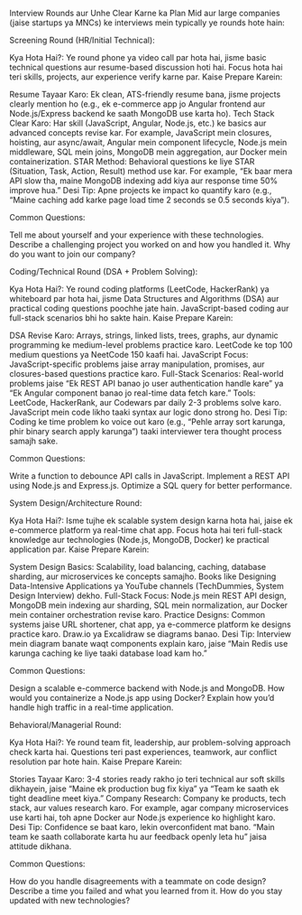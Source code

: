 Interview Rounds aur Unhe Clear Karne ka Plan
Mid aur large companies (jaise startups ya MNCs) ke interviews mein typically ye rounds hote hain:

Screening Round (HR/Initial Technical):

Kya Hota Hai?: Ye round phone ya video call par hota hai, jisme basic technical questions aur resume-based discussion hoti hai. Focus hota hai teri skills, projects, aur experience verify karne par.
Kaise Prepare Karein:

Resume Tayaar Karo: Ek clean, ATS-friendly resume bana, jisme projects clearly mention ho (e.g., ek e-commerce app jo Angular frontend aur Node.js/Express backend ke saath MongoDB use karta ho).
Tech Stack Clear Karo: Har skill (JavaScript, Angular, Node.js, etc.) ke basics aur advanced concepts revise kar. For example, JavaScript mein closures, hoisting, aur async/await, Angular mein component lifecycle, Node.js mein middleware, SQL mein joins, MongoDB mein aggregation, aur Docker mein containerization.
STAR Method: Behavioral questions ke liye STAR (Situation, Task, Action, Result) method use kar. For example, “Ek baar mera API slow tha, maine MongoDB indexing add kiya aur response time 50% improve hua.”
Desi Tip: Apne projects ke impact ko quantify karo (e.g., “Maine caching add karke page load time 2 seconds se 0.5 seconds kiya”).


Common Questions:

Tell me about yourself and your experience with these technologies.
Describe a challenging project you worked on and how you handled it.
Why do you want to join our company?




Coding/Technical Round (DSA + Problem Solving):

Kya Hota Hai?: Ye round coding platforms (LeetCode, HackerRank) ya whiteboard par hota hai, jisme Data Structures and Algorithms (DSA) aur practical coding questions poochhe jate hain. JavaScript-based coding aur full-stack scenarios bhi ho sakte hain.
Kaise Prepare Karein:

DSA Revise Karo: Arrays, strings, linked lists, trees, graphs, aur dynamic programming ke medium-level problems practice karo. LeetCode ke top 100 medium questions ya NeetCode 150 kaafi hai.
JavaScript Focus: JavaScript-specific problems jaise array manipulation, promises, aur closures-based questions practice karo.
Full-Stack Scenarios: Real-world problems jaise “Ek REST API banao jo user authentication handle kare” ya “Ek Angular component banao jo real-time data fetch kare.”
Tools: LeetCode, HackerRank, aur Codewars par daily 2-3 problems solve karo. JavaScript mein code likho taaki syntax aur logic dono strong ho.
Desi Tip: Coding ke time problem ko voice out karo (e.g., “Pehle array sort karunga, phir binary search apply karunga”) taaki interviewer tera thought process samajh sake.


Common Questions:

Write a function to debounce API calls in JavaScript.
Implement a REST API using Node.js and Express.js.
Optimize a SQL query for better performance.




System Design/Architecture Round:

Kya Hota Hai?: Isme tujhe ek scalable system design karna hota hai, jaise ek e-commerce platform ya real-time chat app. Focus hota hai teri full-stack knowledge aur technologies (Node.js, MongoDB, Docker) ke practical application par.
Kaise Prepare Karein:

System Design Basics: Scalability, load balancing, caching, database sharding, aur microservices ke concepts samajho. Books like Designing Data-Intensive Applications ya YouTube channels (TechDummies, System Design Interview) dekho.
Full-Stack Focus: Node.js mein REST API design, MongoDB mein indexing aur sharding, SQL mein normalization, aur Docker mein container orchestration revise karo.
Practice Designs: Common systems jaise URL shortener, chat app, ya e-commerce platform ke designs practice karo. Draw.io ya Excalidraw se diagrams banao.
Desi Tip: Interview mein diagram banate waqt components explain karo, jaise “Main Redis use karunga caching ke liye taaki database load kam ho.”


Common Questions:

Design a scalable e-commerce backend with Node.js and MongoDB.
How would you containerize a Node.js app using Docker?
Explain how you’d handle high traffic in a real-time application.




Behavioral/Managerial Round:

Kya Hota Hai?: Ye round team fit, leadership, aur problem-solving approach check karta hai. Questions teri past experiences, teamwork, aur conflict resolution par hote hain.
Kaise Prepare Karein:

Stories Tayaar Karo: 3-4 stories ready rakho jo teri technical aur soft skills dikhayein, jaise “Maine ek production bug fix kiya” ya “Team ke saath ek tight deadline meet kiya.”
Company Research: Company ke products, tech stack, aur values research karo. For example, agar company microservices use karti hai, toh apne Docker aur Node.js experience ko highlight karo.
Desi Tip: Confidence se baat karo, lekin overconfident mat bano. “Main team ke saath collaborate karta hu aur feedback openly leta hu” jaisa attitude dikhana.


Common Questions:

How do you handle disagreements with a teammate on code design?
Describe a time you failed and what you learned from it.
How do you stay updated with new technologies?